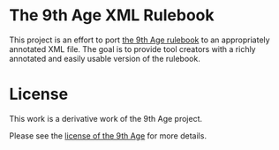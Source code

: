 The 9th Age XML Rulebook
========================

This project is an effort to port [the 9th Age rulebook][rulebook] to an appropriately annotated XML file.
The goal is to provide tool creators with a richly annotated and easily usable version of the rulebook.


License
=======

This work is a derivative work of the 9th Age project.

Please see the [license of the 9th Age][license] for more details.

[license]: http://www.the-ninth-age.com/license.html
[rulebook]: http://www.the-ninth-age.com/index.php?simple-page/